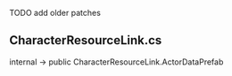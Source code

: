 TODO add older patches

## CharacterResourceLink.cs
internal -> public CharacterResourceLink.ActorDataPrefab